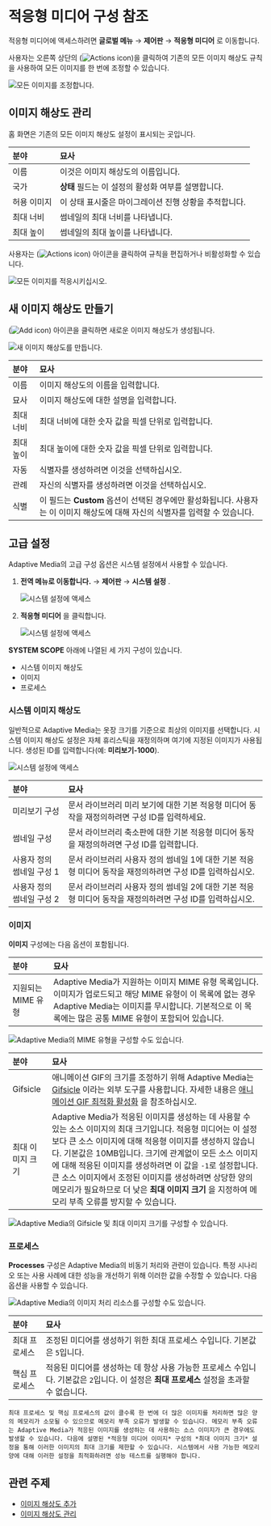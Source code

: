 # 적응형 미디어 구성 참조

적응형 미디어에 액세스하려면 **글로벌 메뉴** &rarr; **제어판** &rarr; **적응형 미디어** 로 이동합니다.

사용자는 오른쪽 상단의 (![Actions icon](../../../../images/icon-actions.png))을 클릭하여 기존의 모든 이미지 해상도 규칙을 사용하여 모든 이미지를 한 번에 조정할 수 있습니다.

![모든 이미지를 조정합니다.](./adaptive-media-configuration-reference/images/02.png)

## 이미지 해상도 관리

홈 화면은 기존의 모든 이미지 해상도 설정이 표시되는 곳입니다.

| 분야     | 묘사                             |
|:------ |:------------------------------ |
| 이름     | 이것은 이미지 해상도의 이름입니다.            |
| 국가     | **상태** 필드는 이 설정의 활성화 여부를 설명합니다.  |
| 허용 이미지 | 이 상태 표시줄은 마이그레이션 진행 상황을 추적합니다. |
| 최대 너비  | 썸네일의 최대 너비를 나타냅니다.             |
| 최대 높이  | 썸네일의 최대 높이를 나타냅니다.             |

사용자는 (![Actions icon](../../../../images/icon-actions.png)) 아이콘을 클릭하여 규칙을 편집하거나 비활성화할 수 있습니다.

![모든 이미지를 적응시키십시오.](./adaptive-media-configuration-reference/images/03.png)

## 새 이미지 해상도 만들기

(![Add icon](../../../../images/icon-add.png)) 아이콘을 클릭하면 새로운 이미지 해상도가 생성됩니다.

![새 이미지 해상도를 만듭니다.](./adaptive-media-configuration-reference/images/01.png)

| 분야    | 묘사                                                                          |
|:----- |:--------------------------------------------------------------------------- |
| 이름    | 이미지 해상도의 이름을 입력합니다.                                                         |
| 묘사    | 이미지 해상도에 대한 설명을 입력합니다.                                                      |
| 최대 너비 | 최대 너비에 대한 숫자 값을 픽셀 단위로 입력합니다.                                               |
| 최대 높이 | 최대 높이에 대한 숫자 값을 픽셀 단위로 입력합니다.                                               |
| 자동    | 식별자를 생성하려면 이것을 선택하십시오.                                                      |
| 관례    | 자신의 식별자를 생성하려면 이것을 선택하십시오.                                                  |
| 식별    | 이 필드는 **Custom** 옵션이 선택된 경우에만 활성화됩니다. 사용자는 이 이미지 해상도에 대해 자신의 식별자를 입력할 수 있습니다. |

## 고급 설정

Adaptive Media의 고급 구성 옵션은 시스템 설정에서 사용할 수 있습니다.

1. **전역 메뉴로 이동합니다.** &rarr; **제어판** &rarr; **시스템 설정** .

    ![시스템 설정에 액세스](./adaptive-media-configuration-reference/images/04.png)

1. **적응형 미디어** 을 클릭합니다.

    ![시스템 설정에 액세스](./adaptive-media-configuration-reference/images/05.png)

**SYSTEM SCOPE** 아래에 나열된 세 가지 구성이 있습니다.

* 시스템 이미지 해상도
* 이미지
* 프로세스

### 시스템 이미지 해상도

일반적으로 Adaptive Media는 옷장 크기를 기준으로 최상의 이미지를 선택합니다. 시스템 이미지 해상도 설정은 자체 휴리스틱을 재정의하며 여기에 지정된 이미지가 사용됩니다. 생성된 ID를 입력합니다(예: **미리보기-1000**).

![시스템 설정에 액세스](./adaptive-media-configuration-reference/images/09.png)

| 분야              | 묘사                                                             |
|:--------------- |:-------------------------------------------------------------- |
| 미리보기 구성         | 문서 라이브러리 미리 보기에 대한 기본 적응형 미디어 동작을 재정의하려면 구성 ID를 입력하세요.         |
| 썸네일 구성          | 문서 라이브러리 축소판에 대한 기본 적응형 미디어 동작을 재정의하려면 구성 ID를 입력합니다.           |
| 사용자 정의 썸네일 구성 1 | 문서 라이브러리 사용자 정의 썸네일 1에 대한 기본 적응형 미디어 동작을 재정의하려면 구성 ID를 입력하십시오. |
| 사용자 정의 썸네일 구성 2 | 문서 라이브러리 사용자 정의 썸네일 2에 대한 기본 적응형 미디어 동작을 재정의하려면 구성 ID를 입력하십시오. |

### 이미지

**이미지** 구성에는 다음 옵션이 포함됩니다.

| 분야           | 묘사                                                                                                                                            |
|:------------ |:--------------------------------------------------------------------------------------------------------------------------------------------- |
| 지원되는 MIME 유형 | Adaptive Media가 지원하는 이미지 MIME 유형 목록입니다. 이미지가 업로드되고 해당 MIME 유형이 이 목록에 없는 경우 Adaptive Media는 이미지를 무시합니다. 기본적으로 이 목록에는 많은 공통 MIME 유형이 포함되어 있습니다. |

![Adaptive Media의 MIME 유형을 구성할 수도 있습니다.](./adaptive-media-configuration-reference/images/08.png)

| 분야        | 묘사                                                                                                                                                                                                                                                                           |
|:--------- |:---------------------------------------------------------------------------------------------------------------------------------------------------------------------------------------------------------------------------------------------------------------------------- |
| Gifsicle  | 애니메이션 GIF의 크기를 조정하기 위해 Adaptive Media는 [Gifsicle](https://www.lcdf.org/gifsicle/) 이라는 외부 도구를 사용합니다. 자세한 내용은 [애니메이션 GIF 최적화 활성화](../../devops/enabling-optimization-of-animated-gifs.md) 을 참조하십시오.                                                                             |
| 최대 이미지 크기 | Adaptive Media가 적응된 이미지를 생성하는 데 사용할 수 있는 소스 이미지의 최대 크기입니다. 적응형 미디어는 이 설정보다 큰 소스 이미지에 대해 적응형 이미지를 생성하지 않습니다. 기본값은 10MB입니다. 크기에 관계없이 모든 소스 이미지에 대해 적응된 이미지를 생성하려면 이 값을 `-1`로 설정합니다. 큰 소스 이미지에서 조정된 이미지를 생성하려면 상당한 양의 메모리가 필요하므로 더 낮은 **최대 이미지 크기** 을 지정하여 메모리 부족 오류를 방지할 수 있습니다. |

![Adaptive Media의 Gifsicle 및 최대 이미지 크기를 구성할 수 있습니다.](./adaptive-media-configuration-reference/images/06.png)

### 프로세스

**Processes** 구성은 Adaptive Media의 비동기 처리와 관련이 있습니다. 특정 시나리오 또는 사용 사례에 대한 성능을 개선하기 위해 이러한 값을 수정할 수 있습니다. 다음 옵션을 사용할 수 있습니다.

![Adaptive Media의 이미지 처리 리소스를 구성할 수도 있습니다.](./adaptive-media-configuration-reference/images/07.png)

| 분야      | 묘사                                                                                |
|:------- |:--------------------------------------------------------------------------------- |
| 최대 프로세스 | 조정된 미디어를 생성하기 위한 최대 프로세스 수입니다. 기본값은 `5`입니다.                                       |
| 핵심 프로세스 | 적응된 미디어를 생성하는 데 항상 사용 가능한 프로세스 수입니다. 기본값은 `2`입니다. 이 설정은 **최대 프로세스** 설정을 초과할 수 없습니다. |

```{warning}
최대 프로세스 및 핵심 프로세스의 값이 클수록 한 번에 더 많은 이미지를 처리하면 많은 양의 메모리가 소모될 수 있으므로 메모리 부족 오류가 발생할 수 있습니다. 메모리 부족 오류는 Adaptive Media가 적응된 이미지를 생성하는 데 사용하는 소스 이미지가 큰 경우에도 발생할 수 있습니다. 다음에 설명된 *적응형 미디어 이미지* 구성의 *최대 이미지 크기* 설정을 통해 이러한 이미지의 최대 크기를 제한할 수 있습니다. 시스템에서 사용 가능한 메모리 양에 대해 이러한 설정을 최적화하려면 성능 테스트를 실행해야 합니다.
```

## 관련 주제

* [이미지 해상도 추가](./adding-image-resolutions.md)
* [이미지 해상도 관리](./managing-image-resolutions.md)
